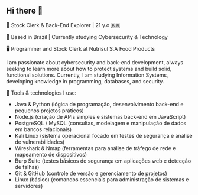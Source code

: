 ## Hi there 👋

🎨 Stock Clerk & Back-End Explorer | 21 y.o 🇧🇷

📍 Based in Brazil | Currently studying Cybersecurity & Technology

🖥️ Programmer and Stock Clerk at Nutrisul S.A Food Products

I am passionate about cybersecurity and back-end development, always seeking to learn more about how to protect systems and build solid, functional solutions.
Currently, I am studying Information Systems, developing knowledge in programming, databases, and security.

💼 Tools & technologies I use:

- Java & Python (lógica de programação, desenvolvimento back-end e pequenos projetos práticos)
- Node.js (criação de APIs simples e sistemas back-end em JavaScript)
- PostgreSQL / MySQL (consultas, modelagem e manipulação de dados em bancos relacionais)
- Kali Linux (sistema operacional focado em testes de segurança e análise de vulnerabilidades)
- Wireshark & Nmap (ferramentas para análise de tráfego de rede e mapeamento de dispositivos)
- Burp Suite (testes básicos de segurança em aplicações web e detecção de falhas)
- Git & GitHub (controle de versão e gerenciamento de projetos)
- Linux (básico) (comandos essenciais para administração de sistemas e servidores)
